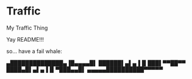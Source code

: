 Traffic
=======

My Traffic Thing

Yay README!!!

so... have a fail whale:

▄██████████████▄▐█▄▄▄▄█▌ 
██████▌▄▌▄▐▐▌███▌▀▀██▀▀
████▄█▌▄▌▄▐▐▌▀███▄▄█▌
▄▄▄▄▄██████████▀▀▀▀▀
